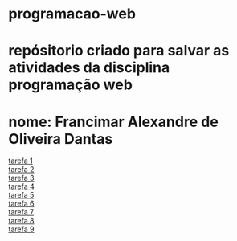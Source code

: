 # programacao-web
# repósitorio criado para salvar as atividades da disciplina programação web
# nome: Francimar Alexandre de Oliveira Dantas

<a href="https://github.com/ApenasUDev/programacao-web/tree/main/html%20basico">tarefa 1</a>
</br>
<a href="https://github.com/ApenasUDev/programacao-web/tree/main/css%20basico">tarefa 2</a>
</br>
<a href="https://github.com/ApenasUDev/programacao-web/tree/main/javascript%20basico">tarefa 3</a>
</br>
<a href="https://github.com/ApenasUDev/programacao-web/tree/main/javascript%20basico2">tarefa 4</a>
</br>
<a href="https://github.com/ApenasUDev/programacao-web/tree/main/js%20-%20Arrow%20e%20callback%20Functions">tarefa 5</a>
</br>
<a href="https://github.com/ApenasUDev/programacao-web/tree/main/objetos%20json">tarefa 6</a>
</br>
<a href="https://github.com/ApenasUDev/programacao-web/tree/main/Fetch">tarefa 7</a>
</br>
<a href="https://github.com/ApenasUDev/programacao-web/tree/main/Receita%20-%20React%20%230">tarefa 8</a>
</br>
<a href="https://github.com/ApenasUDev/programacao-web/tree/main/Receita%20-%20React%20%231">tarefa 9</a>
